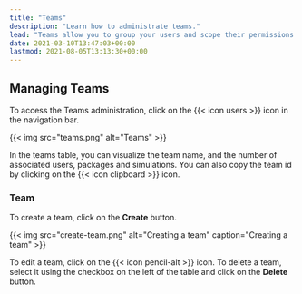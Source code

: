 ```yaml
---
title: "Teams"
description: "Learn how to administrate teams."
lead: "Teams allow you to group your users and scope their permissions accordingly."
date: 2021-03-10T13:47:03+00:00
lastmod: 2021-08-05T13:13:30+00:00
---
```


## Managing Teams

To access the Teams administration, click on the {{< icon users >}} icon in the navigation bar.

{{< img src="teams.png" alt="Teams" >}}

In the teams table, you can visualize the team name, and the number of associated users, packages and simulations.
You can also copy the team id by clicking on the {{< icon clipboard >}} icon.

### Team

To create a team, click on the **Create** button.

{{< img src="create-team.png" alt="Creating a team" caption="Creating a team" >}}

To edit a team, click on the {{< icon pencil-alt >}} icon. To delete a team, select it using the checkbox on the left of the table and click on the **Delete** button.
